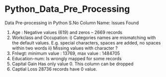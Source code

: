 # Python_Data_Pre_Processing

Data Pre-processing in Python
S.No	Column Name:	Issues Found
1.	Age	: Negative values (619) and zeros – 2669 records
2.	Workclass and Occupation:
    i)	Categories names are mismatching with the default values. E.g. special characters, spaces are added, no spaces within two words
    ii)	Missing values with character ?
3.	Fnlwgt:	minimum value : 13769, max value : 1484705
4.	Education-num:	Is wrongly mapped for some records 
5.	Capital Gain	Has only value 0. This column can be dropped
6.	Captial Loss	28736 records have 0 value.
